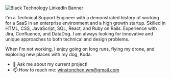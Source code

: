 ![Black Technology LinkedIn Banner](https://user-images.githubusercontent.com/72679784/148492714-105376cb-7731-4139-aa72-deffefc5eab1.png)

I'm a Technical Support Engineer with a demonstrated history of working for a SaaS in an enterprise environment and a high growth startup. Skilled in HTML, CSS, JavaScript, SQL, React, and Ruby on Rails. Experience with Jira, Confluence, and DataDog. I am always looking for innovative and unique approaches to both technical and design problems.

When I'm not working, I enjoy going on long runs, flying my drone, and exploring new places with my dog, Koda.

- 💬 Ask me about my current project!
- 📫 How to reach me: winstonchen.wm@gmail.com

<!--
**winstonchen-code/winstonchen-code** is a ✨ _special_ ✨ repository because its `README.md` (this file) appears on your GitHub profile.

Here are some ideas to get you started:

- 🔭 I’m currently working on ...
- 🌱 I’m currently learning ...
- 👯 I’m looking to collaborate on ...
- 🤔 I’m looking for help with ...
- 💬 Ask me about ...
- 📫 How to reach me: ...
- 😄 Pronouns: ...
- ⚡ Fun fact: ...
-->
